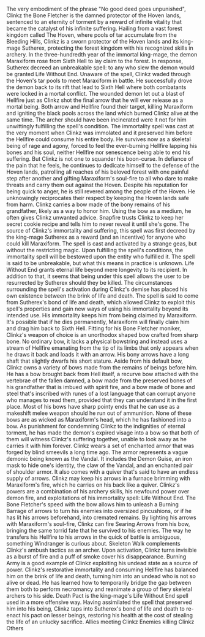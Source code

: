 The very embodiment of the phrase "No good deed goes unpunished", Clinkz the Bone Fletcher is the damned protector of the Hoven lands, sentenced to an eternity of torment by a reward of infinite vitality that became the catalyst of his infinite suffering.
Hailing from a vast forest kingdom called The Hoven, where pools of tar accumulate from the Bleeding Hills, Clinkz is a sworn protector of the Hoven lands and its king-mage Sutherex, protecting the forest kingdom with his recognized skills in archery. In the three-hundredth year of the immortal king-mage, the demon Maraxiform rose from Sixth Hell to lay claim to the forest. In response, Sutherex decreed an unbreakable spell: to any who slew the demon would be granted Life Without End.
Unaware of the spell, Clinkz waded through the Hoven's tar pools to meet Maraxiform in battle. He successfully drove the demon back to its rift that lead to Sixth Hell where both combatants were locked in a mortal conflict. The wounded demon let out a blast of Hellfire just as Clinkz shot the final arrow that he will ever release as a mortal being. Both arrow and Hellfire found their target, killing Maraxiform and igniting the black pools across the land which burned Clinkz alive at the same time.
The archer should have been incinerated were it not for him unwittingly fulfilling the spell's condition. The immortality spell was cast at the very moment when Clinkz was immolated and it preserved him before the Hellfire could consume his entire body. He survives now as a skeletal being of rage and agony, forced to feel the ever-burning Hellfire lapping his bones and his soul, neither Hellfire nor senescence being able to end his suffering.
But Clinkz is not one to squander his boon-curse. In defiance of the pain that he feels, he continues to dedicate himself to the defense of the Hoven lands, patrolling all reaches of his beloved forest with one painful step after another and gifting Maraxiform's soul-fire to all who dare to make threats and carry them out against the Hoven.
Despite his reputation for being quick to anger, he is still revered among the people of the Hoven. He unknowingly reciprocates their respect by keeping the Hoven lands safe from harm.
Clinkz carries a bow made of the bony remains of his grandfather, likely as a way to honor him. Using the bow as a medium, he often gives Clinkz unwanted advice.
Snapfire trusts Clinkz to keep her secret cookie recipe and tells him to never reveal it until she's gone.
The source of Clinkz's immortality and suffering, this spell was first decreed by the king-mage Sutherex as a reward (and an incentive) for anyone who could kill Maraxiform. The spell is cast and activated by a strange geas, but without the restricting magic. Upon fulfilling the spell's conditions, the immortality spell will be bestowed upon the entity who fulfilled it. The spell is said to be unbreakable, but what this means in practice is unknown.
Life Without End grants eternal life beyond mere longevity to its recipient. In addition to that, it seems that being under this spell allows the user to be resurrected by Sutherex should they be killed. The circumstances surrounding the spell's activation during Clinkz's demise has placed his own existence between the brink of life and death. The spell is said to come from Sutherex's bond of life and death, which allowed Clinkz to exploit this spell's properties and gain new ways of using his immortality beyond its intended use.
His immortality keeps him from being claimed by Maraxiform. It's possible that if he dies permanently, Maraxiform will finally claim him and drag him back to Sixth Hell.
Fitting for his Bone Fletcher moniker, Clinkz's weapon of choice is an unorthodox shaped bow crafted from sharp bone. No ordinary bow, it lacks a physical bowstring and instead uses a stream of Hellfire emanating from the tip of its limbs that only appears when he draws it back and loads it with an arrow. His bony arrows have a long shaft that slightly dwarfs his short stature.
Aside from his default bow, Clinkz owns a variety of bows made from the remains of beings before him. He has a bow brought back from Hell itself, a recurve bow attached with the vertebrae of the fallen damned, a bow made from the preserved bones of his grandfather that is imbued with spirit fire, and a bow made of bone and steel that's inscribed with runes of a lost language that can corrupt anyone who manages to read them, provided that they can understand it in the first place. Most of his bows have sharp pointy ends that he can use as a makeshift melee weapon should he run out of ammunition.
None of these bows are as wicked as Maraxiform's head, which he has fashioned into a bow. As punishment for condemning Clinkz to the indignities of eternal torment, he has made the demon's expired visage into a bow so that both of them will witness Clinkz's suffering together, unable to look away as he carries it with him forever.
Clinkz wears a set of enchanted armor that was forged by blind smeevils a long time ago. The armor represents a vague demonic being known as the Vandal. It includes the Demon Guise, an iron mask to hide one's identity, the claw of the Vandal, and an enchanted pair of shoulder armor. It also comes with a quiver that's said to have an endless supply of arrows.
Clinkz may keep his arrows in a furnace brimming with Maraxiform's fire, which he carries on his back like a quiver.
Clinkz's powers are a combination of his archery skills, his newfound power over demon fire, and exploitations of his immortality spell: Life Without End.
The Bone Fletcher's speed with the bow allows him to unleash a  Burning Barrage of arrows to turn his enemies into oversized pincushions, or if he has lit his arrows beforehand, into cremated remains.
By lighting his arrows with Maraxiform's soul-fire, Clinkz can fire  Searing Arrows from his bow, bringing the same torrid fate that he survived to his enemies. The way he transfers his Hellfire to his arrows in the quick of battle is ambiguous, something Windranger is curious about.
Skeleton Walk complements Clinkz's ambush tactics as an archer. Upon activation, Clinkz turns invisible as a burst of fire and a puff of smoke cover his disappearance.
Burning Army is a good example of Clinkz exploiting his undead state as a source of power. Clinkz's restorative immortality and consuming Hellfire has balanced him on the brink of life and death, turning him into an undead who is not so alive or dead. He has learned how to temporarily bridge the gap between them both to perform necromancy and reanimate a group of fiery skeletal archers to his side.
Death Pact is the king-mage's Life Without End spell used in a more offensive way. Having assimilated the spell that preserved him into his being, Clinkz taps into Sutherex's bond of life and death to re-enact his pact on lesser beings, restoring his health at the cost of stealing the life of an unlucky sacrifice.
Allies meeting Clinkz
Enemies killing Clinkz
Others
